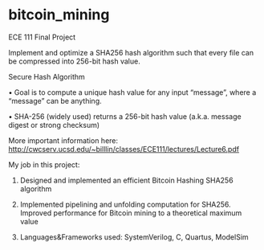 # bitcoin_mining

ECE 111 Final Project

Implement and optimize a SHA256 hash algorithm such that every file can be compressed into 256-bit hash value. 

Secure Hash Algorithm

• Goal is to compute a unique hash value for any input
“message”, where a “message” can be anything.

• SHA-256 (widely used) returns a 256-bit hash value (a.k.a.
message digest or strong checksum)

More important information here:
http://cwcserv.ucsd.edu/~billlin/classes/ECE111/lectures/Lecture6.pdf

My job in this project:
1. Designed and implemented an efficient Bitcoin Hashing SHA256 algorithm

2. Implemented pipelining and unfolding computation for SHA256. Improved performance for Bitcoin mining to a theoretical maximum value

3. Languages\&Frameworks used: SystemVerilog, C, Quartus, ModelSim
